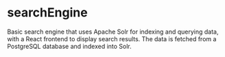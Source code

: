 # searchEngine

Basic search engine that uses Apache Solr for indexing and querying data, with a React frontend to display search results. The data is fetched from a PostgreSQL database and indexed into Solr.

